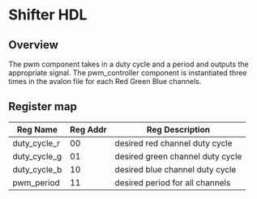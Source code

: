 # Shifter HDL
## Overview 
The pwm component takes in a duty cycle and a period and outputs the appropriate signal. The pwm_controller component is instantiated three times in the avalon file for each Red Green Blue channels.
## Register map
| Reg Name | Reg Addr | Reg Description |
| -------- | -------- | --------------- |
| duty_cycle_r  | 00  | desired red channel duty cycle |
| duty_cycle_g  | 01  | desired green channel duty cycle |
| duty_cycle_b  | 10  | desired blue channel duty cycle |
| pwm_period    | 11  | desired period for all channels |